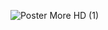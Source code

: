 ![Poster More HD (1)](https://github.com/user-attachments/assets/639cf524-dbfc-4a49-ad54-40702d6f0f6a)
